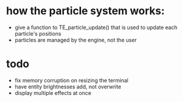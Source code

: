 # how the particle system works:

- give a function to TE_particle_update() that is used to update each particle's positions
- particles are managed by the engine, not the user

# todo

- fix memory corruption on resizing the terminal
- have entity brightnesses add, not overwrite
- display multiple effects at once
